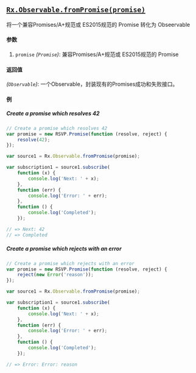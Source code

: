 ## [`Rx.Observable.fromPromise(promise)`](https://github.com/Reactive-Extensions/RxJS/blob/master/src/core/linq/observable/frompromise.js)

将一个兼容Promises/A+规范或 ES2015规范的 Promise 转化为 Obseervable

#### 参数
1. `promise` *(`Promise`)*: 兼容Promises/A+规范或 ES2015规范的 Promise

#### 返回值
*(`Observable`)*: 一个Observable，封装现有的Promises成功和失败接口。

#### 例

##### Create a promise which resolves 42

```js
// Create a promise which resolves 42
var promise = new RSVP.Promise(function (resolve, reject) {
    resolve(42);
});

var source1 = Rx.Observable.fromPromise(promise);

var subscription1 = source1.subscribe(
    function (x) {
        console.log('Next: ' + x);
    },
    function (err) {
        console.log('Error: ' + err);   
    },
    function () {
        console.log('Completed');   
    });

// => Next: 42
// => Completed
```
[](http://jsbin.com/riyar/1/embed?js,console)

##### Create a promise which rejects with an error

```js
// Create a promise which rejects with an error
var promise = new RSVP.Promise(function (resolve, reject) {
    reject(new Error('reason'));
});

var source1 = Rx.Observable.fromPromise(promise);

var subscription1 = source1.subscribe(
    function (x) {
        console.log('Next: ' + x);
    },
    function (err) {
        console.log('Error: ' + err);   
    },
    function () {
        console.log('Completed');   
    });

// => Error: Error: reason
```
[](http://jsbin.com/zuyeyi/1/embed?js,console)
